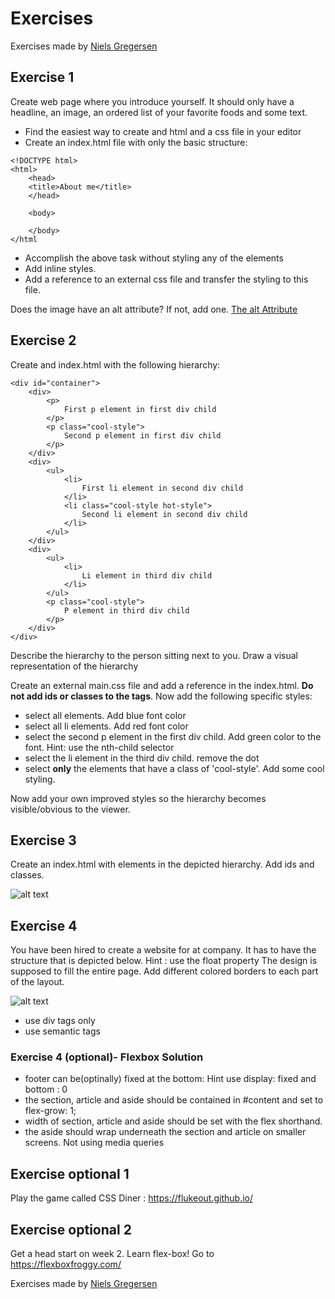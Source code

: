 
# Exercises

Exercises made by [Niels Gregersen](https://github.com/senner008)

## Exercise 1
Create web page where you introduce yourself. It should only have a headline, an image, an ordered list of your favorite foods and some text.
- Find the easiest way to create and html and a css file in your editor
- Create an index.html file with only the basic structure: 

``` 
<!DOCTYPE html>
<html>
    <head>
    <title>About me</title>
    </head>

    <body>

    </body>
</html
```
- Accomplish the above task without styling any of the elements
- Add inline styles.
- Add a reference to an external css file and transfer the styling to this file.

Does the image have an alt attribute? If not, add one.
[The alt Attribute](https://www.w3schools.com/html/html_images.asp)

## Exercise 2

Create and index.html with the following hierarchy:

```
<div id="container">
    <div>
        <p>
            First p element in first div child
        </p>
        <p class="cool-style">
            Second p element in first div child
        </p>
    </div>
    <div>
        <ul>
            <li>
                First li element in second div child
            </li>
            <li class="cool-style hot-style">
                Second li element in second div child
            </li>
        </ul>
    </div>
    <div>
        <ul>
            <li>
                Li element in third div child
            </li>
        </ul>
        <p class="cool-style">
            P element in third div child
        </p>
    </div>
</div>

```
Describe the hierarchy to the person sitting next to you. Draw a visual representation of the hierarchy

Create an external main.css file and add a reference in the index.html.
**Do not add ids or classes to the tags**. Now add the following specific styles:

- select all elements. Add blue font color
- select all li elements. Add red font color
- select the second p element in the first div child. Add green color to the font. Hint: use the nth-child selector 
- select the li element in the third div child. remove the dot
- select **only** the elements that have a class of 'cool-style'. Add some cool styling. 


Now add your own improved styles so the hierarchy becomes visible/obvious to the viewer.

## Exercise 3

Create an index.html with elements in the depicted hierarchy. Add ids and classes.

![alt text](https://github.com/senner007/temp/blob/master/Hierarchy-1.png "Logo Title Text 1")


## Exercise 4

You have been hired to create a website for at company. It has to have the structure that is depicted below. Hint : use the float property
The design is supposed to fill the entire page. Add different colored borders to each part of the layout.

![alt text](https://github.com/github.com/senner008/Class12/blob/master/HTMLCSSWeek_1/floated_layout.png "Logo Title Text 1")

- use div tags only
- use semantic tags

### Exercise 4 (optional)- Flexbox Solution
- footer can be(optinally) fixed at the bottom: Hint use display: fixed and bottom : 0
- the section, article and aside should be contained in #content and set to flex-grow: 1;
- width of section, article and aside should be set with the flex shorthand. 
- the aside should wrap underneath the section and article on smaller screens. Not using media queries
  
## Exercise optional 1

Play the game called CSS Diner : https://flukeout.github.io/

## Exercise optional 2

Get a head start on week 2. Learn flex-box!
Go to https://flexboxfroggy.com/


Exercises made by [Niels Gregersen](https://github.com/senner008)